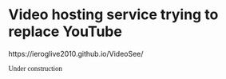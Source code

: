 <h1>Video hosting service trying to replace YouTube</h1>
https://ieroglive2010.github.io/VideoSee/
<p><font face="Comic Sans MS"> Under construction</font></p>

